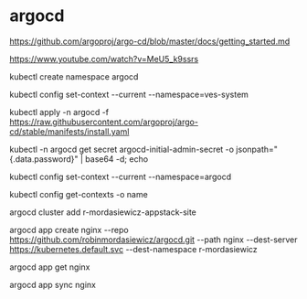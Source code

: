 # argocd

https://github.com/argoproj/argo-cd/blob/master/docs/getting_started.md

https://www.youtube.com/watch?v=MeU5_k9ssrs

kubectl create namespace argocd

kubectl config set-context --current --namespace=ves-system

kubectl apply -n argocd -f https://raw.githubusercontent.com/argoproj/argo-cd/stable/manifests/install.yaml

kubectl -n argocd get secret argocd-initial-admin-secret -o jsonpath="{.data.password}" | base64 -d; echo

kubectl config set-context --current --namespace=argocd

kubectl config get-contexts -o name

argocd cluster add r-mordasiewicz-appstack-site

argocd app create nginx --repo https://github.com/robinmordasiewicz/argocd.git --path nginx --dest-server https://kubernetes.default.svc --dest-namespace r-mordasiewicz

argocd app get nginx

argocd app sync nginx


